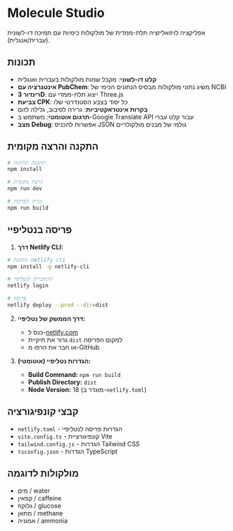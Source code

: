# Molecule Studio

אפליקציה לויזואליזציה תלת-ממדית של מולקולות כימיות עם תמיכה דו-לשונית (עברית/אנגלית).

## תכונות

- **קלט דו-לשוני**: מקבל שמות מולקולות בעברית ואנגלית
- **אינטגרציה עם PubChem**: משיג נתוני מולקולות מבסיס הנתונים הכימי של NCBI
- **רינדור 3D**: ייצוג תלת-ממדי עם Three.js
- **צביעת CPK**: כל יסוד בצבע הסטנדרטי שלו
- **בקרות אינטראקטיביות**: גרירה לסיבוב, גלילה לזום
- **תרגום אוטומטי**: משתמש ב-Google Translate API עבור קלט עברי
- **מצב Debug**: אפשרות להכניס JSON גולמי של מבנים מולקולריים

## התקנה והרצה מקומית

```bash
# התקנת תלותות
npm install

# הרצה מקומית
npm run dev

# בנייה לפריסה
npm run build
```

## פריסה בנטליפיי

1. **דרך Netlify CLI:**
```bash
# התקנת netlify cli
npm install -g netlify-cli

# התחברות לנטליפיי
netlify login

# פריסה
netlify deploy --prod --dir=dist
```

2. **דרך הממשק של נטליפיי:**
   - כנס ל-[netlify.com](https://netlify.com)
   - גרור את תיקיית `dist` למקום הפריסה
   - או חבר את הרפו מ-GitHub

3. **הגדרות נטליפיי (אוטומטי):**
   - **Build Command:** `npm run build`
   - **Publish Directory:** `dist`
   - **Node Version:** 18 (מוגדר ב-`netlify.toml`)

## קבצי קונפיגורציה

- `netlify.toml` - הגדרות פריסה לנטליפיי
- `vite.config.ts` - קונפיגורציית Vite
- `tailwind.config.js` - הגדרות Tailwind CSS
- `tsconfig.json` - הגדרות TypeScript

## מולקולות לדוגמה

- מים / water
- קפאין / caffeine
- גלוקוז / glucose
- מתאן / methane
- אמוניה / ammonia 